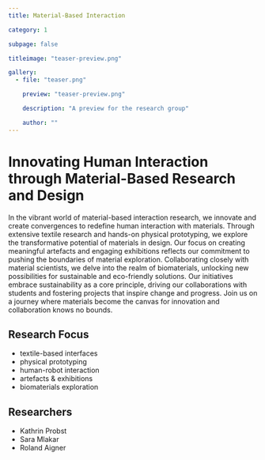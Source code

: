 ```yaml
---
title: Material-Based Interaction

category: 1

subpage: false

titleimage: "teaser-preview.png"

gallery:
  - file: "teaser.png"

    preview: "teaser-preview.png"

    description: "A preview for the research group"

    author: ""
---
```


# Innovating Human Interaction through Material-Based Research and Design

In the vibrant world of material-based interaction research, we innovate and create convergences to redefine human interaction with materials. Through extensive textile research and hands-on physical prototyping, we explore the transformative potential of materials in design. Our focus on creating meaningful artefacts and engaging exhibitions reflects our commitment to pushing the boundaries of material exploration. Collaborating closely with material scientists, we delve into the realm of biomaterials, unlocking new possibilities for sustainable and eco-friendly solutions. Our initiatives embrace sustainability as a core principle, driving our collaborations with students and fostering projects that inspire change and progress. Join us on a journey where materials become the canvas for innovation and collaboration knows no bounds.

## Research Focus

- textile-based interfaces
- physical prototyping
- human-robot interaction
- artefacts & exhibitions
- biomaterials exploration

## Researchers

- Kathrin Probst
- Sara Mlakar
- Roland Aigner